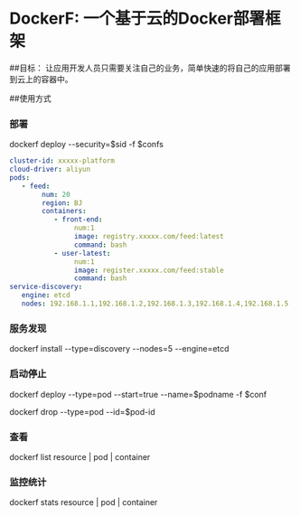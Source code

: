 DockerF: 一个基于云的Docker部署框架
====
##目标：
让应用开发人员只需要关注自己的业务，简单快速的将自己的应用部署到云上的容器中。

##使用方式

### 部署
dockerf deploy --security=$sid -f $confs

``` yaml
cluster-id: xxxxx-platform
cloud-driver: aliyun
pods:
   - feed:
        num: 20
        region: BJ
        containers:
           - front-end:
                num:1
                image: registry.xxxxx.com/feed:latest
                command: bash
           - user-latest:
                num:1
                image: register.xxxxx.com/feed:stable
                command: bash
service-discovery:
   engine: etcd
   nodes: 192.168.1.1,192.168.1.2,192.168.1.3,192.168.1.4,192.168.1.5
```

### 服务发现
dockerf install --type=discovery --nodes=5 --engine=etcd


### 启动停止
dockerf deploy --type=pod --start=true --name=$podname -f $conf

dockerf drop --type=pod --id=$pod-id

### 查看
dockerf list resource | pod | container



### 监控统计
dockerf stats resource | pod | container
